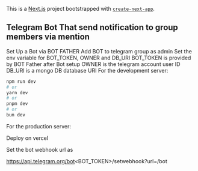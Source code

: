 This is a [Next.js](https://nextjs.org) project bootstrapped with [`create-next-app`](https://nextjs.org/docs/app/api-reference/cli/create-next-app).

## Telegram Bot That send notification to group members via mention
Set Up a Bot via BOT FATHER
Add BOT to telegram group as admin
Set the env variable for BOT_TOKEN, OWNER and DB_URI
BOT_TOKEN is provided by BOT Father after Bot setup
OWNER is the telegram account user ID
DB_URI is a mongo DB database URI
For the development server:

```bash
npm run dev
# or
yarn dev
# or
pnpm dev
# or
bun dev
```
For the production server:

Deploy on vercel

Set the bot webhook url as

https://api.telegram.org/bot<BOT_TOKEN>/setwebhook?url=<APP URL>/bot
